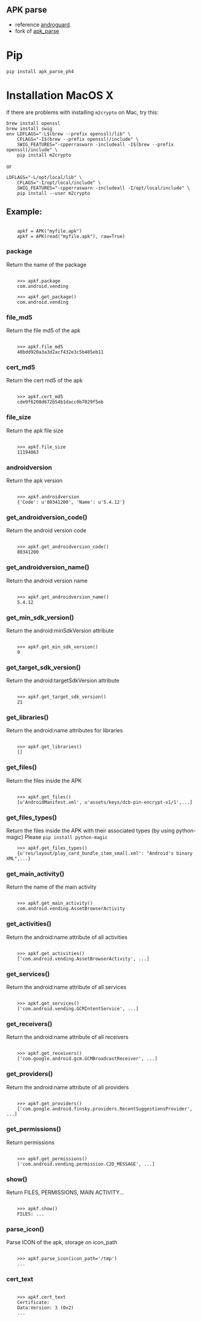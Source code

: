 ## APK parse

 * reference [androguard][androguard-url].
 * fork of [apk_parse]

[apk_parse]: https://github.com/tdoly/apk_parse
[androguard-url]: https://github.com/androguard/androguard

# Pip

```
pip install apk_parse_ph4
```

# Installation MacOS X

If there are problems with installing `m2crypto` on Mac, try this:
```
brew install openssl
brew install swig
env LDFLAGS="-L$(brew --prefix openssl)/lib" \
    CFLAGS="-I$(brew --prefix openssl)/include" \
    SWIG_FEATURES="-cpperraswarn -includeall -I$(brew --prefix openssl)/include" \
    pip install m2crypto
```

or

```
LDFLAGS="-L/opt/local/lib" \
    CFLAGS="-I/opt/local/include" \
    SWIG_FEATURES="-cpperraswarn -includeall -I/opt/local/include" \
    pip install --user m2crypto
```

## Example:

```

    apkf = APK("myfile.apk")
    apkf = APK(read("myfile.apk"), raw=True)
```

### package

Return the name of the package

```

    >>> apkf.package
    com.android.vending

    >>> apkf.get_package()
    com.android.vending
```

### file_md5

Return the file md5 of the apk

```

    >>> apkf.file_md5
    40bdd920a3a3d2acf432e3c5b485eb11
```

### cert_md5

Return the cert md5 of the apk

```

    >>> apkf.cert_md5
    cde9f6208d672b54b1dacc0b7029f5eb
```

### file_size

Return the apk file size

```

    >>> apkf.file_size
    11194863
```

### androidversion

Return the apk version

```

    >>> apkf.androidversion
    {'Code': u'80341200', 'Name': u'5.4.12'}
```

### get_androidversion_code()

Return the android version code

```

    >>> apkf.get_androidversion_code()
    80341200
```

### get_androidversion_name()

Return the android version name

```

    >>> apkf.get_androidversion_name()
    5.4.12
```


### get_min_sdk_version()

Return the android:minSdkVersion attribute

```

    >>> apkf.get_min_sdk_version()
    9
```


### get_target_sdk_version()

Return the android:targetSdkVersion attribute

```

    >>> apkf.get_target_sdk_version()
    21
```

### get_libraries()

Return the android:name attributes for libraries

```

    >>> apkf.get_libraries()
    []
```

### get_files()

Return the files inside the APK

```

    >>> apkf.get_files()
    [u'AndroidManifest.xml', u'assets/keys/dcb-pin-encrypt-v1/1',...]
```

### get_files_types()

Return the files inside the APK with their associated types (by using python-magic)
Please `pip install python-magic`

```
    >>> apkf.get_files_types()
    {u'res/layout/play_card_bundle_item_small.xml': "Android's binary XML",...}
```


### get_main_activity()

Return the name of the main activity

```

    >>> apkf.get_main_activity()
    com.android.vending.AssetBrowserActivity
```

### get_activities()

Return the android:name attribute of all activities

```

    >>> apkf.get_activities()
    ['com.android.vending.AssetBrowserActivity', ...]
```

### get_services()

Return the android:name attribute of all services

```

    >>> apkf.get_services()
    ['com.android.vending.GCMIntentService', ...]
```

### get_receivers()

Return the android:name attribute of all receivers

```

    >>> apkf.get_receivers()
    ['com.google.android.gcm.GCMBroadcastReceiver', ...]
```


### get_providers()

Return the android:name attribute of all providers

```

    >>> apkf.get_providers()
    ['com.google.android.finsky.providers.RecentSuggestionsProvider', ...]
```

### get_permissions()

Return permissions

```

    >>> apkf.get_permissions()
    ['com.android.vending.permission.C2D_MESSAGE', ...]
```

### show()

Return FILES, PERMISSIONS, MAIN ACTIVITY...

```

    >>> apkf.show()
    FILES: ...
```

### parse_icon()

Parse ICON of the apk, storage on icon_path

```

    >>> apkf.parse_icon(icon_path='/tmp')
    ...
```

### cert_text

```

    >>> apkf.cert_text
    Certificate:
    Data:Version: 3 (0x2)
    ...

```